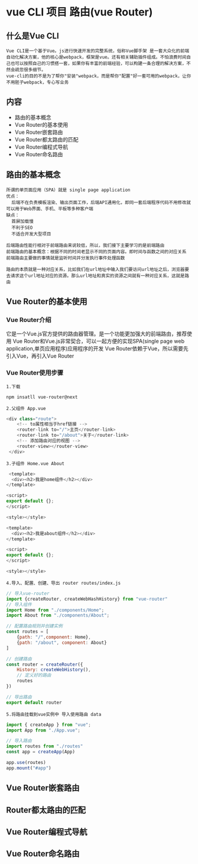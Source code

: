 # vue CLI 项目 路由(vue Router)

## 什么是Vue CLI 
```text
Vue CLI是一个基于Vue。js进行快速开发的完整系统，俗称Vue脚手架 是一套大众化的前端自动化解决方案，他的核心是webpack，框架是vue。还有相关辅助插件组成。不怕浪费时间自己也可以按照自己的习惯搭一套，如果你有丰富的前端经验，可以构建一条合理的解决方案，不然会疏忽很多细节。
vue-cli的目的不是为了帮你"安装"webpack，而是帮你"配置"好一套可用的webpack，让你不用胚子webpack，专心写业务
```

## 内容
* 路由的基本概念
* Vue Router的基本使用
* Vue Router嵌套路由
* Vue Router都太路由的匹配
* Vue Router编程式导航
* Vue Router命名路由

## 路由的基本概念
```
所谓的单页面应用（SPA）就是 single page application
优点：
  后端不在负责模板渲染、输出页面工作，后端API通用化，即同一套后端程序代码不用修改就可以用于Web界面、手机、平板等多种客户端
缺点：
  首屏加载慢
  不利于SEO
  不适合开发大型项目

后端路由性能行相对于前端路由来说较低，所以，我们接下主要学习的是前端路由
前端路由的基本概念：根据不同的时间老显示不同的页面内容。即时间与函数之间的对应关系
前端路由主要做的事情就是监听时间并分发执行事件处理函数

路由的本质就是一种对应关系，比如我们在url地址中输入我们要访问url地址之后，浏览器要去请求这个url地址对应的资源。那么url地址和真实的资源之间就有一种对应关系，这就是路由
```
## Vue Router的基本使用

### Vue Router介绍
它是一个Vue.js官方提供的路由器管理。是一个功能更加强大的前端路由，推荐使用
Vue Router和Vue.js非常契合，可以一起方便的实现SPA(single page web application,单页应用程序)应用程序的开发
Vue Router依赖于Vue，所以需要先引入Vue，再引入Vue Router
### Vue Router使用步骤
`1.下载`

```shell
npm insatll vue-router@next
```

`2.父组件 App.vue  `

```js
<div class="route">
    <!-- to属性相当于href链接 -->
    <router-link to="/">主页</router-link>
    <router-link to="/about">关于</router-link>
    <!-- 添加路由对应的视图 -->
    <router-view></router-view>
 </div>
```

`3.子组件 Home.vue About`

```js
 <template>
  <div><h2>我是home组件</h2></div>
</template>

<script>
export default {};
</script>

<style></style>

<template>
  <div><h2>我是about组件</h2></div>
</template>

<script>
export default {};
</script>

<style></style>

```

`4.导入、配置、创建、导出 router routes/index.js`

```js
// 导入vue-router
import {createRouter, createWebHashHistory} from "vue-router"
// 导入组件
import Home from "./components/Home";
import About from "./components/About";

// 配置路由规则并创建实例
const routes = [
    {path: "/",component: Home},
    {path: "/about", component: About}
]

// 创建路由
const router = createRouter({
    History: createWebHistory(),
    // 定义好的路由
    routes
})

// 导出路由
export default router
```

`5.将路由挂载到vue实例中 导入使用路由 data`

```js
import { createApp } from "vue";
import App from "./App.vue";

// 导入路由
import routes from "./routes"
const app = createApp(App)

app.use(routes)
app.mount("#app")
```



## Vue Router嵌套路由

## Router都太路由的匹配

## Vue Router编程式导航

## Vue Router命名路由
